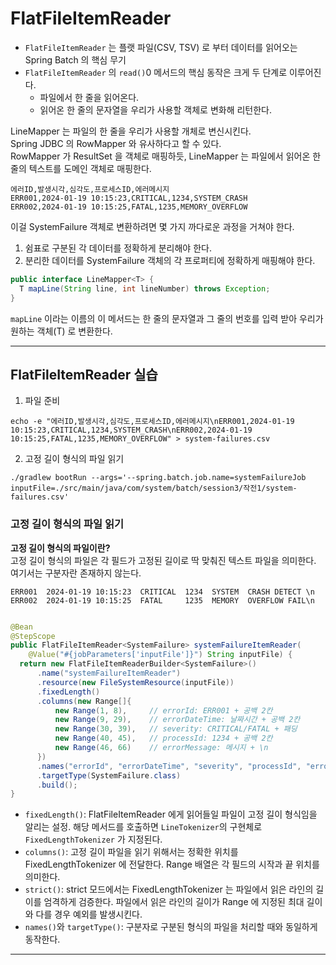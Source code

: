 # FlatFileItemReader

- `FlatFileItemReader` 는 플랫 파일(CSV, TSV) 로 부터 데이터를 읽어오는 Spring Batch 의 핵심 무기
- `FlatFileItemReader` 의 `read()`0 메서드의 핵심 동작은 크게 두 단계로 이루어진다.
  - 파일에서 한 줄을 읽어온다.
  - 읽어온 한 줄의 문자열을 우리가 사용할 객체로 변화해 리턴한다.

LineMapper 는 파일의 한 줄을 우리가 사용할 개체로 변신시킨다.  
Spring JDBC 의 RowMapper 와 유사하다고 할 수 있다.  
RowMapper 가 ResultSet 을 객체로 매핑하듯, LineMapper 는 파일에서 읽어온 한 줄의 텍스트를 도메인 객체로 매핑한다.

```text
에러ID,발생시각,심각도,프로세스ID,에러메시지
ERR001,2024-01-19 10:15:23,CRITICAL,1234,SYSTEM_CRASH
ERR002,2024-01-19 10:15:25,FATAL,1235,MEMORY_OVERFLOW
```

이걸 SystemFailure 객체로 변환하려면 몇 가지 까다로운 과정을 거쳐야 한다.

1. 쉼표로 구분된 각 데이터를 정확하게 분리해야 한다.
2. 분리한 데이터를 SystemFailure 객체의 각 프로퍼티에 정확하게 매핑해야 한다.

```java
public interface LineMapper<T> {
  T mapLine(String line, int lineNumber) throws Exception;
}
```

`mapLine` 이라는 이름의 이 메서드는 한 줄의 문자열과 그 줄의 번호를 입력 받아 우리가 원하는 객체(T) 로 변환한다.

---

## FlatFileItemReader 실습

1. 파일 준비

```shell
echo -e "에러ID,발생시각,심각도,프로세스ID,에러메시지\nERR001,2024-01-19 10:15:23,CRITICAL,1234,SYSTEM_CRASH\nERR002,2024-01-19 10:15:25,FATAL,1235,MEMORY_OVERFLOW" > system-failures.csv
```

2. 고정 길이 형식의 파일 읽기

```shell
./gradlew bootRun --args='--spring.batch.job.name=systemFailureJob inputFile=./src/main/java/com/system/batch/session3/작전1/system-failures.csv'
```

### 고정 길이 형식의 파일 읽기

**고정 길이 형식의 파일이란?**  
고정 길이 형식의 파일은 각 필드가 고정된 길이로 딱 맞춰진 텍스트 파일을 의미한다.  
여기서는 구분자란 존재하지 않는다.

```text
ERR001  2024-01-19 10:15:23  CRITICAL  1234  SYSTEM  CRASH DETECT \n
ERR002  2024-01-19 10:15:25  FATAL     1235  MEMORY  OVERFLOW FAIL\n
```

```java

@Bean
@StepScope
public FlatFileItemReader<SystemFailure> systemFailureItemReader(
    @Value("#{jobParameters['inputFile']}") String inputFile) {
  return new FlatFileItemReaderBuilder<SystemFailure>()
      .name("systemFailureItemReader")
      .resource(new FileSystemResource(inputFile))
      .fixedLength()
      .columns(new Range[]{
          new Range(1, 8),     // errorId: ERR001 + 공백 2칸
          new Range(9, 29),    // errorDateTime: 날짜시간 + 공백 2칸
          new Range(30, 39),   // severity: CRITICAL/FATAL + 패딩
          new Range(40, 45),   // processId: 1234 + 공백 2칸
          new Range(46, 66)    // errorMessage: 메시지 + \n
      })
      .names("errorId", "errorDateTime", "severity", "processId", "errorMessage")
      .targetType(SystemFailure.class)
      .build();
}
```

- `fixedLength()`: FlatFileItemReader 에게 읽어들일 파일이 고정 길이 형식임을 알리는 설정. 해당 메서드를 호출하면 `LineTokenizer`의 구현체로
  `FixedLengthTokenizer` 가 지정된다.
- `columns()`: 고정 길이 파일을 읽기 위해서는 정확한 위치를 FixedLengthTokenizer 에 전달한다. Range 배열은 각 필드의 시작과 끝 위치를 의미한다.
- `strict()`: strict 모드에서는 FixedLengthTokenizer 는 파일에서 읽은 라인의 길이를 엄격하게 검증한다. 파일에서 읽은 라인의 길이가 Range 에 지정된 최대 길이와 다를 경우
  예외를 발생시킨다.
- `names()`와 `targetType()`: 구분자로 구분된 형식의 파일을 처리할 때와 동일하게 동작한다.

---
